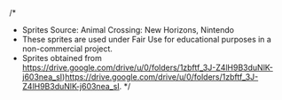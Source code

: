 /*
 * Sprites Source: Animal Crossing: New Horizons, Nintendo
 * These sprites are used under Fair Use for educational purposes in a non-commercial project.
 * Sprites obtained from https://drive.google.com/drive/u/0/folders/1zbftf_3J-Z4lH9B3duNlK-j603nea_sI)https://drive.google.com/drive/u/0/folders/1zbftf_3J-Z4lH9B3duNlK-j603nea_sI.
 */
